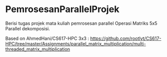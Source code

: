 # PemrosesanParallelProjek
Berisi tugas projek mata kuliah pemrosesan parallel
Operasi Matriks 5x5 Parallel dekomposisi.

Based on AhmedHani/CS617-HPC 3x3 :
https://github.com/rootlyt/CS617-HPC/tree/master/Assignments/parallel_matrix_multiplication/multi-threaded_matrix_multiplication
